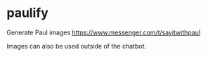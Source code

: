 # paulify
Generate Paul images https://www.messenger.com/t/sayitwithpaul

Images can also be used outside of the chatbot.
